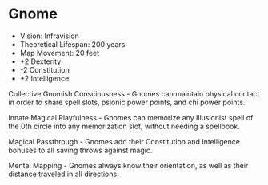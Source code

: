 # Gnome

- Vision: Infravision
- Theoretical Lifespan: 200 years
- Map Movement: 20 feet
- +2 Dexterity
- -2 Constitution
- +2 Intelligence

Collective Gnomish Consciousness - Gnomes can maintain physical contact in order to share spell slots, psionic power points, and chi power points.

Innate Magical Playfulness - Gnomes can memorize any Illusionist spell of the 0th circle into any memorization slot, without needing a spellbook.

Magical Passthrough - Gnomes add their Constitution and Intelligence bonuses to all saving throws against magic.

Mental Mapping - Gnomes always know their orientation, as well as their distance traveled in all directions.
